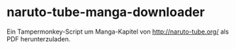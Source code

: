# naruto-tube-manga-downloader
 Ein Tampermonkey-Script um Manga-Kapitel von http://naruto-tube.org/ als PDF herunterzuladen.
